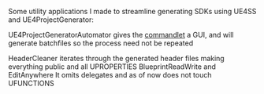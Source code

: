 Some utility applications I made to streamline generating SDKs using UE4SS and UE4ProjectGenerator:

UE4ProjectGeneratorAutomator gives the [commandlet](https://github.com/Archengius/UE4GameProjectGenerator) a GUI, and will generate batchfiles so the process need not be repeated

HeaderCleaner iterates through the generated header files making everything public and all UPROPERTIES BlueprintReadWrite and EditAnywhere
It omits delegates and as of now does not touch UFUNCTIONS
